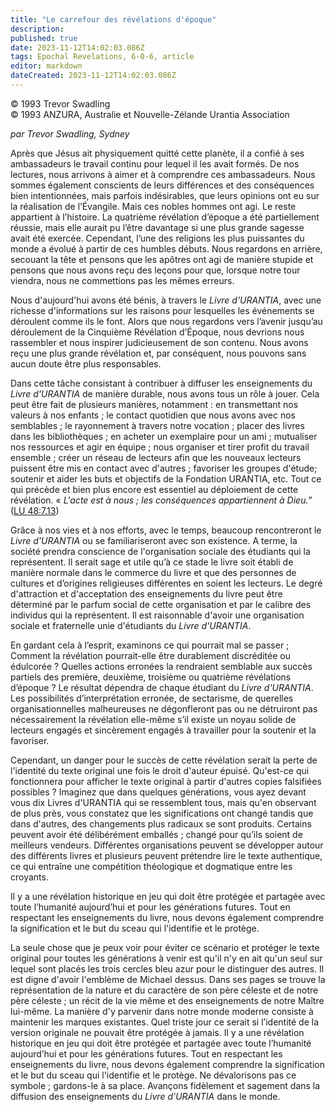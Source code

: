 ```yaml
---
title: "Le carrefour des révélations d'époque"
description: 
published: true
date: 2023-11-12T14:02:03.086Z
tags: Epochal Revelations, 6-0-6, article
editor: markdown
dateCreated: 2023-11-12T14:02:03.086Z
---
```



<p class="v-card v-sheet theme--light grey lighten-3 px-2 py-1">© 1993 Trevor Swadling<br>© 1993 ANZURA, Australie et Nouvelle-Zélande Urantia Association</p>


_par Trevor Swadling, Sydney_

Après que Jésus ait physiquement quitté cette planète, il a confié à ses ambassadeurs le travail continu pour lequel il les avait formés. De nos lectures, nous arrivons à aimer et à comprendre ces ambassadeurs. Nous sommes également conscients de leurs différences et des conséquences bien intentionnées, mais parfois indésirables, que leurs opinions ont eu sur la réalisation de l’Évangile. Mais ces nobles hommes ont agi. Le reste appartient à l’histoire. La quatrième révélation d’époque a été partiellement réussie, mais elle aurait pu l’être davantage si une plus grande sagesse avait été exercée. Cependant, l’une des religions les plus puissantes du monde a évolué à partir de ces humbles débuts. Nous regardons en arrière, secouant la tête et pensons que les apôtres ont agi de manière stupide et pensons que nous avons reçu des leçons pour que, lorsque notre tour viendra, nous ne commettions pas les mêmes erreurs.

Nous d'aujourd'hui avons été bénis, à travers le _Livre d'URANTIA_, avec une richesse d'informations sur les raisons pour lesquelles les événements se déroulent comme ils le font. Alors que nous regardons vers l’avenir jusqu’au déroulement de la Cinquième Révélation d’Époque, nous devrions nous rassembler et nous inspirer judicieusement de son contenu. Nous avons reçu une plus grande révélation et, par conséquent, nous pouvons sans aucun doute être plus responsables.

Dans cette tâche consistant à contribuer à diffuser les enseignements du _Livre d'URANTIA_ de manière durable, nous avons tous un rôle à jouer. Cela peut être fait de plusieurs manières, notamment : en transmettant nos valeurs à nos enfants ; le contact quotidien que nous avons avec nos semblables ; le rayonnement à travers notre vocation ; placer des livres dans les bibliothèques ; en acheter un exemplaire pour un ami ; mutualiser nos ressources et agir en équipe ; nous organiser et tirer profit du travail ensemble ; créer un réseau de lecteurs afin que les nouveaux lecteurs puissent être mis en contact avec d'autres ; favoriser les groupes d'étude; soutenir et aider les buts et objectifs de la Fondation URANTIA, etc. Tout ce qui précède et bien plus encore est essentiel au déploiement de cette révélation. « _L'acte est à nous ; les conséquences appartiennent à Dieu._” (<a id="a20_884"></a>[LU 48:7.13](/fr/The_Urantia_Book/48#p7_13))

Grâce à nos vies et à nos efforts, avec le temps, beaucoup rencontreront le _Livre d'URANTIA_ ou se familiariseront avec son existence. A terme, la société prendra conscience de l'organisation sociale des étudiants qui la représentent. Il serait sage et utile qu’à ce stade le livre soit établi de manière normale dans le commerce du livre et que des personnes de cultures et d’origines religieuses différentes en soient les lecteurs. Le degré d'attraction et d'acceptation des enseignements du livre peut être déterminé par le parfum social de cette organisation et par le calibre des individus qui la représentent. Il est raisonnable d'avoir une organisation sociale et fraternelle unie d'étudiants du _Livre d'URANTIA_.

En gardant cela à l’esprit, examinons ce qui pourrait mal se passer ; Comment la révélation pourrait-elle être durablement discréditée ou édulcorée ? Quelles actions erronées la rendraient semblable aux succès partiels des première, deuxième, troisième ou quatrième révélations d’époque ? Le résultat dépendra de chaque étudiant du _Livre d'URANTIA_. Les possibilités d’interprétation erronée, de sectarisme, de querelles organisationnelles malheureuses ne dégonfleront pas ou ne détruiront pas nécessairement la révélation elle-même s’il existe un noyau solide de lecteurs engagés et sincèrement engagés à travailler pour la soutenir et la favoriser.

Cependant, un danger pour le succès de cette révélation serait la perte de l'identité du texte original une fois le droit d'auteur épuisé. Qu'est-ce qui fonctionnera pour afficher le texte original à partir d'autres copies falsifiées possibles ? Imaginez que dans quelques générations, vous ayez devant vous dix Livres d'URANTIA qui se ressemblent tous, mais qu'en observant de plus près, vous constatez que les significations ont changé tandis que dans d'autres, des changements plus radicaux se sont produits. Certains peuvent avoir été délibérément emballés ; changé pour qu’ils soient de meilleurs vendeurs. Différentes organisations peuvent se développer autour des différents livres et plusieurs peuvent prétendre lire le texte authentique, ce qui entraîne une compétition théologique et dogmatique entre les croyants.

Il y a une révélation historique en jeu qui doit être protégée et partagée avec toute l’humanité aujourd’hui et pour les générations futures. Tout en respectant les enseignements du livre, nous devons également comprendre la signification et le but du sceau qui l'identifie et le protège.

La seule chose que je peux voir pour éviter ce scénario et protéger le texte original pour toutes les générations à venir est qu'il n'y en ait qu'un seul sur lequel sont placés les trois cercles bleu azur pour le distinguer des autres. Il est digne d'avoir l'emblème de Michael dessus. Dans ses pages se trouve la représentation de la nature et du caractère de son père céleste et de notre père céleste ; un récit de la vie même et des enseignements de notre Maître lui-même. La manière d'y parvenir dans notre monde moderne consiste à maintenir les marques existantes. Quel triste jour ce serait si l’identité de la version originale ne pouvait être protégée à jamais. Il y a une révélation historique en jeu qui doit être protégée et partagée avec toute l’humanité aujourd’hui et pour les générations futures. Tout en respectant les enseignements du livre, nous devons également comprendre la signification et le but du sceau qui l'identifie et le protège. Ne dévalorisons pas ce symbole ; gardons-le à sa place. Avançons fidèlement et sagement dans la diffusion des enseignements du _Livre d'URANTIA_ dans le monde.


